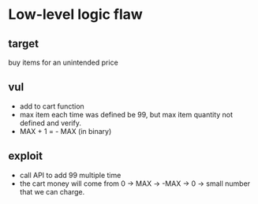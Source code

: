 # Low-level logic flaw

## target

buy items for an unintended price

## vul

- add to cart function
- max item each time was defined be 99, but max item quantity not defined and verify.
- MAX + 1 = - MAX (in binary)

## exploit

- call API to add 99 multiple time
- the cart money will come from 0 -> MAX -> -MAX -> 0 -> small number that we can charge.
